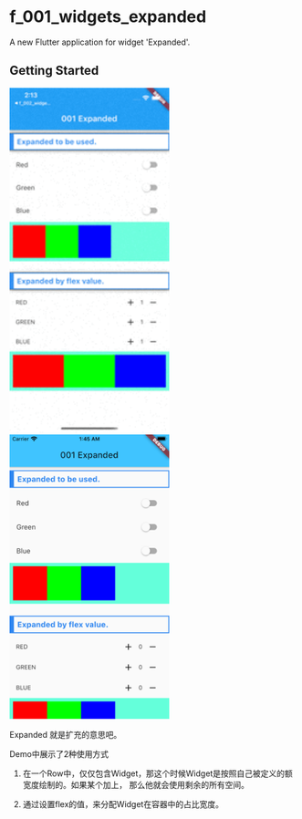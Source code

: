 # f_001_widgets_expanded

A new Flutter application for widget 'Expanded'.

## Getting Started

<img src="doc/image/live.gif" width="280" />

<img src="doc/image/expanded.png" width="280" />

Expanded 就是扩充的意思吧。

Demo中展示了2种使用方式
1. 在一个Row中，仅仅包含Widget，那这个时候Widget是按照自己被定义的额宽度绘制的。如果某个加上，
那么他就会使用剩余的所有空间。

2. 通过设置flex的值，来分配Widget在容器中的占比宽度。